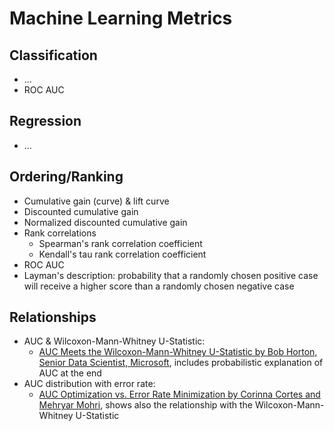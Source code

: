 
# Machine Learning Metrics
## Classification
- ...
- ROC AUC

## Regression
- ...

## Ordering/Ranking
- Cumulative gain (curve) & lift curve
- Discounted cumulative gain
- Normalized discounted cumulative gain
- Rank correlations
  - Spearman's rank correlation coefficient
  - Kendall's tau rank correlation coefficient
- ROC AUC
 - Layman's description: probability that a randomly chosen positive case will receive a higher score than a randomly chosen negative case

## Relationships
- AUC & Wilcoxon-Mann-Whitney U-Statistic:
  - [AUC Meets the Wilcoxon-Mann-Whitney U-Statistic by Bob Horton, Senior Data Scientist, Microsoft](https://blog.revolutionanalytics.com/2017/03/auc-meets-u-stat.html), includes probabilistic explanation of AUC at the end
- AUC distribution with error rate:
  - [AUC Optimization vs. Error Rate Minimization by Corinna Cortes and Mehryar Mohri](https://papers.nips.cc/paper/2518-auc-optimization-vs-error-rate-minimization.pdf), shows also the relationship with the Wilcoxon-Mann-Whitney U-Statistic 

